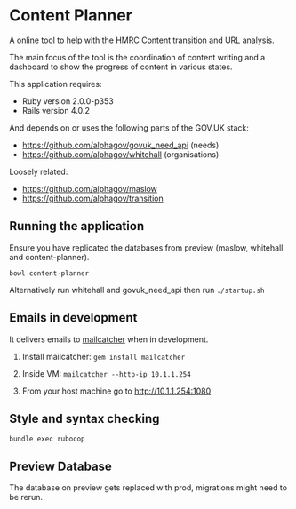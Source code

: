 Content Planner
========================

A online tool to help with the HMRC Content transition and URL analysis.

The main focus of the tool is the coordination of content writing and
a dashboard to show the progress of content in various states.

This application requires:

* Ruby version 2.0.0-p353
* Rails version 4.0.2

And depends on or uses the following parts of the GOV.UK stack:

* https://github.com/alphagov/govuk_need_api (needs)
* https://github.com/alphagov/whitehall (organisations)

Loosely related:

* https://github.com/alphagov/maslow
* https://github.com/alphagov/transition


Running the application
---------------------

Ensure you have replicated the databases from preview (maslow, whitehall and content-planner).

  ```
  bowl content-planner
  ```

Alternatively run whitehall and govuk_need_api then run `./startup.sh`


Emails in development
---------------------

It delivers emails to [mailcatcher](http://mailcatcher.me/) when in development.

1. Install mailcatcher: `gem install mailcatcher`

2. Inside VM: `mailcatcher --http-ip 10.1.1.254`

3. From your host machine go to http://10.1.1.254:1080

Style and syntax checking
-------------------------

    bundle exec rubocop

Preview Database
----------------

The database on preview gets replaced with prod, migrations might need to be rerun.
